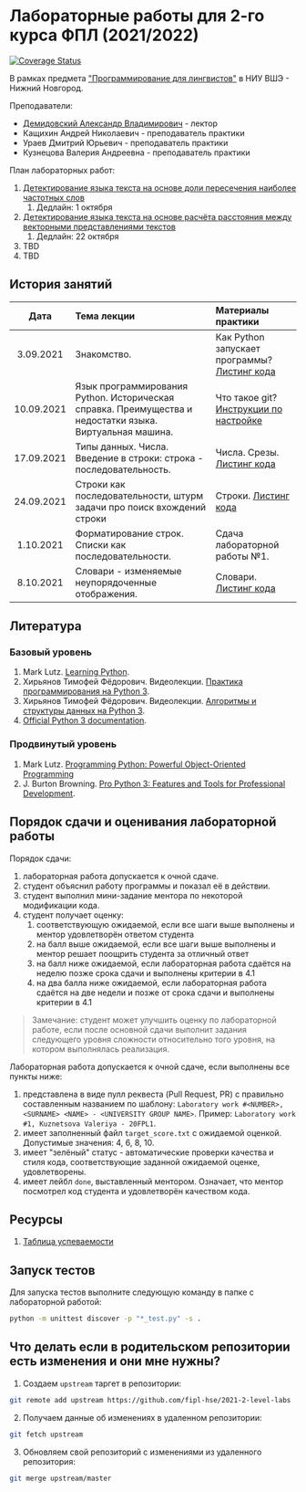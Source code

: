 # Лабораторные работы для 2-го курса ФПЛ (2021/2022)

[![Coverage Status](https://coveralls.io/repos/github/fipl-hse/2021-2-level-labs/badge.svg?branch=main)](https://coveralls.io/github/fipl-hse/2021-2-level-labs?branch=main)

В рамках предмета 
["Программирование для лингвистов"](https://www.hse.ru/edu/courses/476645685) 
в НИУ ВШЭ - Нижний Новгород.

Преподаватели: 

* [Демидовский Александр Владимирович](https://www.hse.ru/staff/demidovs) - лектор
* Кащихин Андрей Николаевич - преподаватель практики
* Ураев Дмитрий Юрьевич - преподаватель практики
* Кузнецова Валерия Андреевна - преподаватель практики

План лабораторных работ:

1. [Детектирование языка текста на основе доли пересечения наиболее частотных слов](./lab_1/lab_1.md)
   1. Дедлайн: 1 октября 
2. [Детектирование языка текста на основе расчёта расстояния между векторными представлениями текстов](./lab_2/lab_2.md)
   1. Дедлайн: 22 октября
3. TBD
4. TBD

## История занятий

|Дата|Тема лекции|Материалы практики|
|:--:|:---|:---|
|3.09.2021|Знакомство.|Как Python запускает программы? [Листинг кода](./seminars/09.03.2021/practice_1.py)|
|10.09.2021|Язык программирования Python. Историческая справка. Преимущества и недостатки языка. Виртуальная машина.|Что такое git? [Инструкции по настройке](./seminars/09.10.2021/practice_2.md)|
|17.09.2021| Типы данных. Числа. Введение в строки: строка - последовательность.| Числа. Срезы. [Листинг кода](./seminars/09.17.2021/practice_3.py)|
|24.09.2021| Строки как последовательности, штурм задачи про поиск вхождений строки| Строки. [Листинг кода](./seminars/09.24.2021/practice_4.py)|
|1.10.2021| Форматирование строк. Списки как последовательности. | Сдача лабораторной работы №1. |
|8.10.2021| Словари - изменяемые неупорядоченные отображения. | Словари. [Листинг кода](./seminars/10.08.2021/practice_6.py)|

## Литература

### Базовый уровень

1. Mark Lutz. 
   [Learning Python](https://www.amazon.com/Learning-Python-5th-Mark-Lutz/dp/1449355730).
2. Хирьянов Тимофей Фёдорович. Видеолекции. 
   [Практика программирования на Python 3](https://www.youtube.com/watch?v=fgf57Sa5A-A&list=PLRDzFCPr95fLuusPXwvOPgXzBL3ZTzybY).
3. Хирьянов Тимофей Фёдорович. Видеолекции. 
   [Алгоритмы и структуры данных на Python 3](https://www.youtube.com/watch?v=KdZ4HF1SrFs&list=PLRDzFCPr95fK7tr47883DFUbm4GeOjjc0).
4. [Official Python 3 documentation](https://docs.python.org/3/).

### Продвинутый уровень

1. Mark Lutz.
   [Programming Python: Powerful Object-Oriented Programming](https://www.amazon.com/Programming-Python-Powerful-Object-Oriented/dp/0596158106)
1. J. Burton Browning. 
   [Pro Python 3: Features and Tools for Professional Development](https://www.amazon.com/Pro-Python-Features-Professional-Development/dp/1484243846).

## Порядок сдачи и оценивания лабораторной работы

Порядок сдачи:

1. лабораторная работа допускается к очной сдаче.
2. студент объяснил работу программы и показал её в действии.
3. студент выполнил мини-задание ментора по некоторой модификации кода.
4. студент получает оценку:
   1. соответствующую ожидаемой, если все шаги выше выполнены и ментор удовлетворён ответом студента
   2. на балл выше ожидаемой, если все шаги выше выполнены и ментор решает поощрить студента за отличный ответ
   3. на балл ниже ожидаемой, если лабораторная работа сдаётся на неделю позже срока сдачи и выполнены критерии в 4.1
   4. на два балла ниже ожидаемой, если лабораторная работа сдаётся на две недели и позже от срока сдачи и выполнены критерии в 4.1

> Замечание: студент может улучшить оценку по лабораторной работе, если после основной сдачи выполнит 
> задания следующего уровня сложности
> относительно того уровня, на котором выполнялась реализация.

Лабораторная работа допускается к очной сдаче, если выполнены все пункты ниже:

1. представлена в виде пулл реквеста (Pull Request, PR) с правильно составленным названием по шаблону:
   `Laboratory work #<NUMBER>, <SURNAME> <NAME> - <UNIVERSITY GROUP NAME>`. Пример: `Laboratory work #1, Kuznetsova Valeriya - 20FPL1`.
2. имеет заполненный файл `target_score.txt` с ожидаемой оценкой. Допустимые значения: 4, 6, 8, 10.
3. имеет "зелёный" статус - автоматические проверки качества и стиля кода, соответствующие заданной ожидаемой оценке, удовлетворены.
4. имеет лейбл `done`, выставленный ментором. Означает, что ментор посмотрел код студента и удовлетворён качеством кода.

## Ресурсы

1. [Таблица успеваемости](https://docs.google.com/spreadsheets/d/1haOOmZQqzo9xykCbpeJ7uP1ZgO7N_Hsrhpb1apZtiDE/edit?usp=sharing)

## Запуск тестов

Для запуска тестов выполните следующую команду в папке с лабораторной работой:

```bash
python -m unittest discover -p "*_test.py" -s .
```

## Что делать если в родительском репозитории есть изменения и они мне нужны?

1. Создаем `upstream` таргет в репозитории:

```bash
git remote add upstream https://github.com/fipl-hse/2021-2-level-labs
```

2. Получаем данные об изменениях в удаленном репозитории:

```bash
git fetch upstream
```

3. Обновляем свой репозиторий с изменениями из удаленного репозитория:

```bash
git merge upstream/master
```
